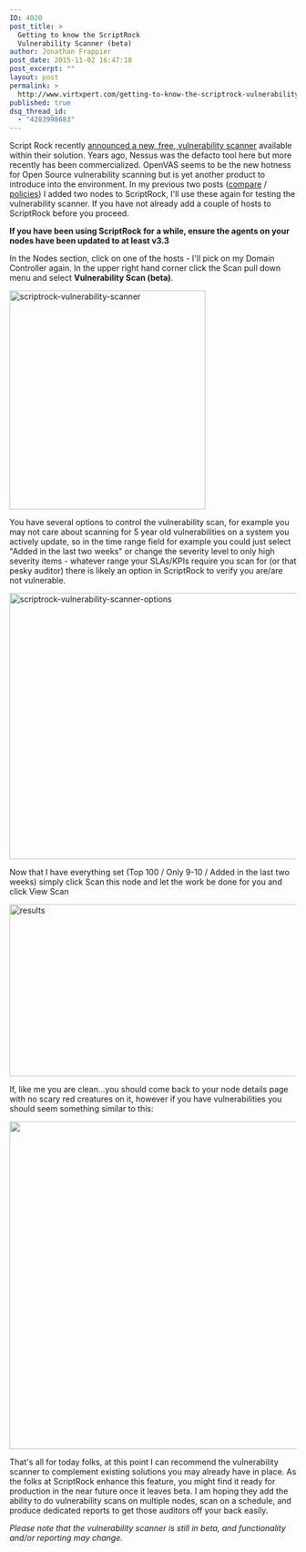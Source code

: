 ```yaml
---
ID: 4020
post_title: >
  Getting to know the ScriptRock
  Vulnerability Scanner (beta)
author: Jonathan Frappier
post_date: 2015-11-02 16:47:18
post_excerpt: ""
layout: post
permalink: >
  http://www.virtxpert.com/getting-to-know-the-scriptrock-vulnerability-scanner-beta/
published: true
dsq_thread_id:
  - "4283998683"
---
```

Script Rock recently <a href="https://www.scriptrock.com/blog/free-and-easy-a-guide-to-your-new-vulnerability-scanner" target="_blank">announced a new, free, vulnerability scanner</a> available within their solution. Years ago, Nessus was the defacto tool here but more recently has been commercialized. OpenVAS seems to be the new hotness for Open Source vulnerability scanning but is yet another product to introduce into the environment. In my previous two posts (<a href="http://www.virtxpert.com/comparing-windows-nodes-with-scriptrock/" target="_blank">compare</a> / <a href="http://www.virtxpert.com/using-policies-in-scriptrock-to-monitor-nodes/" target="_blank">policies</a>) I added two nodes to ScriptRock, I'll use these again for testing the vulnerability scanner. If you have not already add a couple of hosts to ScriptRock before you proceed.

<strong>**If you have been using ScriptRock for a while, ensure the agents on your nodes have been updated to at least v3.3**</strong>

In the Nodes section, click on one of the hosts - I'll pick on my Domain Controller again. In the upper right hand corner click the Scan pull down menu and select <strong>Vulnerability Scan (beta)</strong>.

<a href="http://www.virtxpert.com/wp-content/uploads/2015/11/scriptrock-vulnerability-scanner.png"><img class="aligncenter size-full wp-image-4022" src="http://www.virtxpert.com/wp-content/uploads/2015/11/scriptrock-vulnerability-scanner.png" alt="scriptrock-vulnerability-scanner" width="344" height="384" /></a>

You have several options to control the vulnerability scan, for example you may not care about scanning for 5 year old vulnerabilities on a system you actively update, so in the time range field for example you could just select "Added in the last two weeks" or change the severity level to only high severity items - whatever range your SLAs/KPIs require you scan for (or that pesky auditor) there is likely an option in ScriptRock to verify you are/are not vulnerable.

<a href="http://www.virtxpert.com/wp-content/uploads/2015/11/scriptrock-vulnerability-scanner-options.png"><img class="aligncenter size-full wp-image-4023" src="http://www.virtxpert.com/wp-content/uploads/2015/11/scriptrock-vulnerability-scanner-options.png" alt="scriptrock-vulnerability-scanner-options" width="796" height="467" /></a>

Now that I have everything set (Top 100 / Only 9-10 / Added in the last two weeks) simply click Scan this node and let the work be done for you and click View Scan

<a href="http://www.virtxpert.com/wp-content/uploads/2015/11/results.png"><img class="aligncenter size-full wp-image-4024" src="http://www.virtxpert.com/wp-content/uploads/2015/11/results.png" alt="results" width="797" height="302" /></a>

If, like me you are clean...you should come back to your node details page with no scary red creatures on it, however if you have vulnerabilities you should seem something similar to this:

<img class="alignnone" src="https://cdn2.hubspot.net/hubfs/228391/vuln.jpg?t=1446499293519" alt="" width="1050" height="575" />

That's all for today folks, at this point I can recommend the vulnerability scanner to complement existing solutions you may already have in place. As the folks at ScriptRock enhance this feature, you might find it ready for production in the near future once it leaves beta. I am hoping they add the ability to do vulnerability scans on multiple nodes, scan on a schedule, and produce dedicated reports to get those auditors off your back easily.

<em>Please note that the vulnerability scanner is still in beta, and functionality and/or reporting may change.</em>